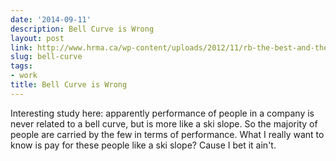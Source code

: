 ```yaml
---
date: '2014-09-11'
description: Bell Curve is Wrong
layout: post
link: http://www.hrma.ca/wp-content/uploads/2012/11/rb-the-best-and-the-rest.pdf
slug: bell-curve
tags:
- work
title: Bell Curve is Wrong
---
```


Interesting study here: apparently performance of people in a company is never related to a bell curve, but is more like a ski slope. So the majority of people are carried by the few in terms of performance. What I really want to know is pay for these people like a ski slope? Cause I bet it ain't.